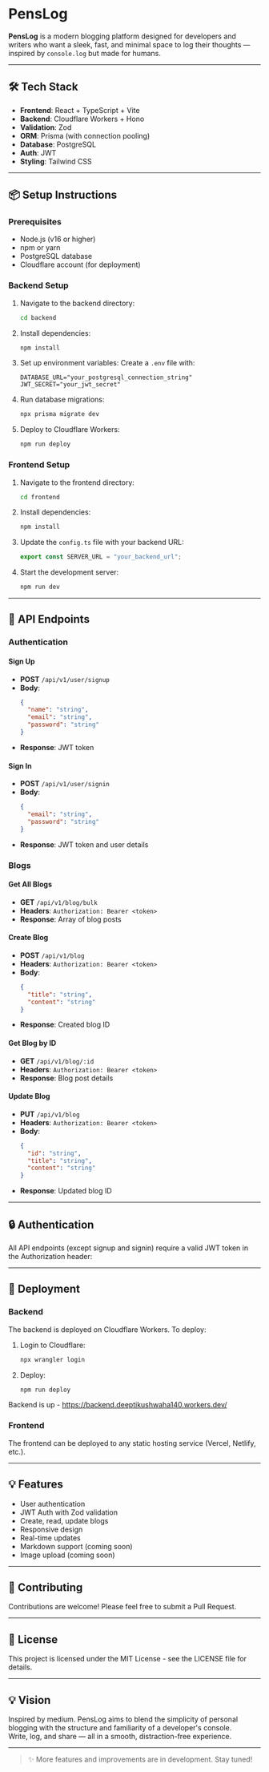 # PensLog

**PensLog** is a modern blogging platform designed for developers and writers who want a sleek, fast, and minimal space to log their thoughts — inspired by `console.log` but made for humans.

---

## 🛠️ Tech Stack

- **Frontend**: React + TypeScript + Vite
- **Backend**: Cloudflare Workers + Hono
- **Validation**: Zod
- **ORM**: Prisma (with connection pooling)
- **Database**: PostgreSQL
- **Auth**: JWT
- **Styling**: Tailwind CSS

---


## 📦 Setup Instructions

### Prerequisites

- Node.js (v16 or higher)
- npm or yarn
- PostgreSQL database
- Cloudflare account (for deployment)

### Backend Setup

1. Navigate to the backend directory:

   ```bash
   cd backend
   ```

2. Install dependencies:

   ```bash
   npm install
   ```

3. Set up environment variables:
   Create a `.env` file with:

   ```
   DATABASE_URL="your_postgresql_connection_string"
   JWT_SECRET="your_jwt_secret"
   ```

4. Run database migrations:

   ```bash
   npx prisma migrate dev
   ```

5. Deploy to Cloudflare Workers:
   ```bash
   npm run deploy
   ```

### Frontend Setup

1. Navigate to the frontend directory:

   ```bash
   cd frontend
   ```

2. Install dependencies:

   ```bash
   npm install
   ```

3. Update the `config.ts` file with your backend URL:

   ```typescript
   export const SERVER_URL = "your_backend_url";
   ```

4. Start the development server:
   ```bash
   npm run dev
   ```

---

## 🔌 API Endpoints

### Authentication

#### Sign Up

- **POST** `/api/v1/user/signup`
- **Body**:
  ```json
  {
    "name": "string",
    "email": "string",
    "password": "string"
  }
  ```
- **Response**: JWT token

#### Sign In

- **POST** `/api/v1/user/signin`
- **Body**:
  ```json
  {
    "email": "string",
    "password": "string"
  }
  ```
- **Response**: JWT token and user details

### Blogs

#### Get All Blogs

- **GET** `/api/v1/blog/bulk`
- **Headers**: `Authorization: Bearer <token>`
- **Response**: Array of blog posts

#### Create Blog

- **POST** `/api/v1/blog`
- **Headers**: `Authorization: Bearer <token>`
- **Body**:
  ```json
  {
    "title": "string",
    "content": "string"
  }
  ```
- **Response**: Created blog ID

#### Get Blog by ID

- **GET** `/api/v1/blog/:id`
- **Headers**: `Authorization: Bearer <token>`
- **Response**: Blog post details

#### Update Blog

- **PUT** `/api/v1/blog`
- **Headers**: `Authorization: Bearer <token>`
- **Body**:
  ```json
  {
    "id": "string",
    "title": "string",
    "content": "string"
  }
  ```
- **Response**: Updated blog ID

---

## 🔒 Authentication

All API endpoints (except signup and signin) require a valid JWT token in the Authorization header:

---

## 🚀 Deployment

### Backend

The backend is deployed on Cloudflare Workers. To deploy:

1. Login to Cloudflare:
   ```bash
   npx wrangler login
   ```
2. Deploy:
   ```bash
   npm run deploy
   ```
Backend is up - https://backend.deeptikushwaha140.workers.dev/
### Frontend

The frontend can be deployed to any static hosting service (Vercel, Netlify, etc.).

---

## 💡 Features

- User authentication
- JWT Auth with Zod validation
- Create, read, update blogs
- Responsive design
- Real-time updates
- Markdown support (coming soon)
- Image upload (coming soon)

---

## 🤝 Contributing

Contributions are welcome! Please feel free to submit a Pull Request.

---

## 📝 License

This project is licensed under the MIT License - see the LICENSE file for details.

---

## 💡 Vision

Inspired by medium. PensLog aims to blend the simplicity of personal blogging with the structure and familiarity of a developer's console.  
Write, log, and share — all in a smooth, distraction-free experience.

---

> ✨ More features and improvements are in development. Stay tuned!
